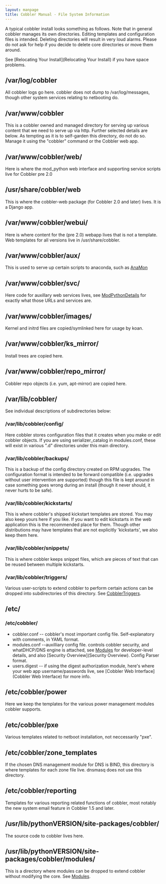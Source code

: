 ```yaml
---
layout: manpage
title: Cobbler Manual - File System Information
---
```

A typical cobbler install looks something as follows. Note that in
general cobbler manages its own directories. Editing templates and
configuration files is intended. Deleting directories will result
in very loud alarms. Please do not ask for help if you decide to
delete core directories or move them around.

See [Relocating Your Install](Relocating Your Install) if
you have space problems.

## /var/log/cobbler

All cobbler logs go here. cobbler does not dump to
/var/log/messages, though other system services relating to
netbooting do.

## /var/www/cobbler

This is a cobbler owned and managed directory for serving up
various content that we need to serve up via http. Further selected
details are below. As tempting as it is to self-garden this
directory, do not do so. Manage it using the "cobbler" command or
the Cobbler web app.

## /var/www/cobbler/web/

Here is where the mod\_python web interface and supporting service
scripts live for Cobbler pre 2.0

## /usr/share/cobbler/web

This is where the cobbler-web package (for Cobbler 2.0 and later)
lives. It is a Django app.

## /var/www/cobbler/webui/

Here is where content for the (pre 2.0) webapp lives that is not a
template. Web templates for all versions live in
/usr/share/cobbler.

## /var/www/cobbler/aux/

This is used to serve up certain scripts to anaconda, such as
[AnaMon](/cobbler/wiki/AnaMon)

## /var/www/cobbler/svc/

Here code for auxillary web services lives, see
[ModPythonDetails](/cobbler/wiki/ModPythonDetails) for exactly what
those URLs and services are.

## /var/www/cobbler/images/

Kernel and initrd files are copied/symlinked here for usage by
koan.

## /var/www/cobbler/ks\_mirror/

Install trees are copied here.

## /var/www/cobbler/repo\_mirror/

Cobbler repo objects (i.e. yum, apt-mirror) are copied here.

## /var/lib/cobbler/

See individual descriptions of subdirectories below:

### /var/lib/cobbler/config/

Here cobbler stores configuration files that it creates when you
make or edit cobbler objects. If you are using serializer\_catalog
in modules.conf, these will exist in various ".d" directories under
this main directory.

### /var/lib/cobbler/backups/

This is a backup of the config directory created on RPM upgrades.
The configuration format is intended to be forward compatible (i.e.
upgrades without user intervention are supported) though this file
is kept around in case something goes wrong during an install
(though it never should, it never hurts to be safe).

### /var/lib/cobbler/kickstarts/

This is where cobbler's shipped kickstart templates are stored. You
may also keep yours here if you like. If you want to edit
kickstarts in the web application this is the recommended place for
them. Though other distributions may have templates that are not
explicitly 'kickstarts', we also keep them here.

### /var/lib/cobbler/snippets/

This is where cobbler keeps snippet files, which are pieces of text
that can be reused between multiple kickstarts.

### /var/lib/cobbler/triggers/

Various user-scripts to extend cobbler to perform certain actions
can be dropped into subdirectories of this directory. See
[CobblerTriggers](/cobbler/wiki/CobblerTriggers).

## /etc/

### /etc/cobbler/

  * cobbler.conf -- cobbler's most important config file. Self-explanatory with comments, in YAML format.
  * modules.conf --auxilliary config file. controls cobbler security, and whatDHCP/DNS engine is attached, see [Modules](Modules) for developer-level details, and also [Security Overview](Security Overview). Config Parser format.
  * users.digest -- if using the digest authorization
module, here's where your web app username/passwords live, see
[Cobbler Web Interface](Cobbler Web Interface) for more
info.

## /etc/cobbler/power

Here we keep the templates for the various power management modules
cobbler supports.

## /etc/cobbler/pxe

Various templates related to netboot installation, not neccessarily
"pxe".

## /etc/cobbler/zone\_templates

If the chosen DNS management module for DNS is BIND, this directory
is where templates for each zone file live. dnsmasq does not use
this directory.

## /etc/cobbler/reporting

Templates for various reporting related functions of cobbler, most
notably the new system email feature in Cobbler 1.5 and later.

## /usr/lib/pythonVERSION/site-packages/cobbler/

The source code to cobbler lives here.

## /usr/lib/pythonVERSION/site-packages/cobbler/modules/

This is a directory where modules can be dropped to extend cobbler
without modifying the core. See
[Modules](Modules).

